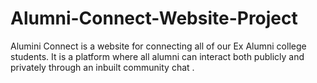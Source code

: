 # Alumni-Connect-Website-Project
Alumini Connect is a website for connecting all of our Ex Alumni college students. It is a platform where all alumni can interact both publicly and privately through an inbuilt community chat . 
